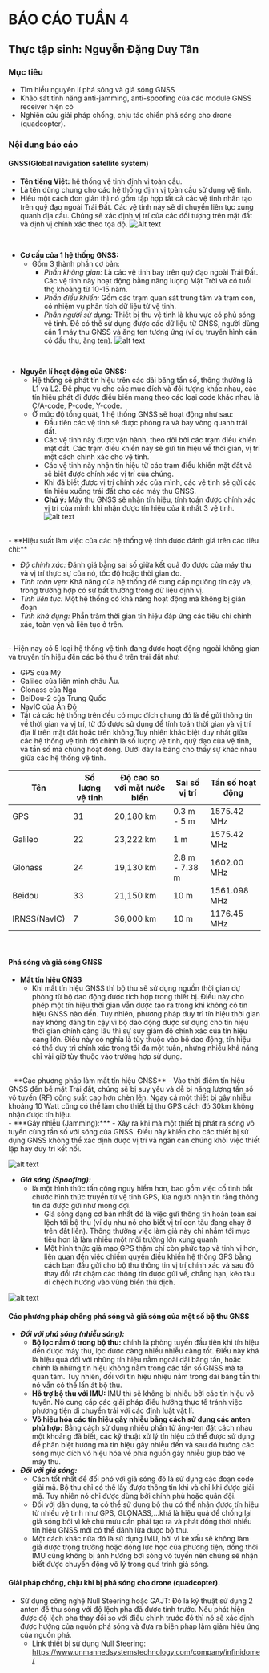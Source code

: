 # BÁO CÁO TUẦN 4
## Thực tập sinh: Nguyễn Đặng Duy Tân

### **Mục tiêu**
- Tìm hiểu nguyên lí phá sóng và giả sóng GNSS
- Khảo sát tính năng anti-jamming, anti-spoofing của các module GNSS receiver hiện có
- Nghiên cứu giải pháp chống, chịu tác chiến phá sóng cho drone (quadcopter). 

### **Nội dung báo cáo**
#### **GNSS(Global navigation satellite system)**
- **Tên tiếng Việt:** hệ thống vệ tinh định vị toàn cầu.
- Là tên dùng chung cho các hệ thống định vị toàn cầu sử dụng vệ tinh.
- Hiểu một cách đơn giản thì nó gồm tập hợp tất cả các vệ tinh nhân tạo trên quỹ đạo ngoài Trái Đất. Các vệ tinh này sẽ di chuyển liên tục xung quanh địa cầu. Chúng sẽ xác định vị trí của các đối tượng trên mặt đất và định vị chính xác theo tọa độ.
 <img
  src="https://csurvey.vn/img/uploads/images/GNSS-la-gi-1.jpg"
  alt="Alt text"
  title="Optional title"
  style="display: inline-block; margin: 0 auto; max-width: 300px">
<br>

- **Cơ cấu của 1 hệ thống GNSS:**
  - Gồm 3 thành phần cơ bản:
    - *Phần không gian:* Là các vệ tinh bay trên quỹ đạo ngoài Trái Đất. Các vệ tinh này hoạt động bằng năng lượng Mặt Trời và có tuổi thọ khoảng từ 10-15 năm.
    - *Phần điều khiển:* Gồm các trạm quan sát trung tâm và trạm con, có nhiệm vụ phân tích dữ liệu từ vệ tinh.
    - *Phần người sử dụng:* Thiết bị thu vệ tinh là khu vực có phủ sóng vệ tinh. Để có thể sử dụng được các dữ liệu từ GNSS, người dùng cần 1 máy thu GNSS và ăng ten tương ứng (ví dụ truyền hình cần có đầu thu, ăng ten).
![alt text](https://www.researchgate.net/profile/Ruben-Ferre/publication/339473727/figure/fig1/AS:862392992952320@1582621920170/GNSS-Segments-in-GPS-Image-taken-from-ER17.png)
<br>

- **Nguyên lí hoạt động của GNSS:**
    - Hệ thống sẽ phát tín hiệu trên các dải băng tần số, thông thường là L1 và L2. Để phục vụ cho các mục đích và đối tượng khác nhau, các tín hiệu phát đi được điều biến mang theo các loại code khác nhau là C/A-code, P-code, Y-code.
    - Ở mức độ tổng quát, 1 hệ thống GNSS sẽ hoạt động như sau:
      - Đầu tiên các vệ tinh sẽ được phóng ra và bay vòng quanh trái đất.
      - Các vệ tinh này được vận hành, theo dõi bởi các trạm điều khiển mặt đất. Các trạm điều khiển này sẽ gửi tín hiệu về thời gian, vị trí một cách chính xác cho vệ tinh.
      - Các vệ tinh này nhận tín hiệu từ các trạm điều khiển mặt đất và sẽ biết được chính xác vị trí của chúng.
      - Khi đã biết được vị trí chính xác của mình, các vệ tinh sẽ gửi các tín hiệu xuống trái đất cho các máy thu GNSS.
      - **Chú ý:** Máy thu GNSS sẽ nhận tín hiệu, tính toán được chính xác vị trí của mình khi nhận được tín hiệu của ít nhất 3 vệ tinh.
![alt text](https://talks.navixy.com/wp-content/uploads/2020/06/gps_system_how_it_works1.png)
<br>
- **Hiệu suất làm việc của các hệ thống vệ tinh được đánh giá trên các tiêu chí:**

  - *Độ chính xác:* Đánh giá bằng sai số giữa kết quả đo được của máy thu và vị trí thực sự của nó, tốc độ hoặc thời gian đo.
  - *Tính toàn vẹn:* Khả năng của hệ thống để cung cấp ngưỡng tin cậy và, trong trường hợp có sự bất thường trong dữ liệu định vị.
  - *Tính liên tục:* Một hệ thống có khả năng hoạt động mà không bị gián đoạn
  - *Tính khả dụng:* Phần trăm thời gian tín hiệu đáp ứng các tiêu chí chính xác, toàn vẹn và liên tục ở trên.
<br>
- Hiện nay có 5 loại hệ thống vệ tinh đang được hoạt động ngoài không gian và truyền tín hiệu đến các bộ thu ở trên trái đất như:

  - GPS của Mỹ
  - Galileo của liên minh châu Âu.
  - Glonass của Nga
  - BeiDou-2 của Trung Quốc
  - NavIC của Ấn Độ
- Tất cả các hệ thống trên đều có mục đích chung đó là để gửi thông tin về thời gian và vị trí, từ đó được sử dụng để tính toán thời gian và vị trí địa lí trên mặt đất hoặc trên không.Tuy nhiên khác biệt duy nhất giữa các hệ thống vệ tinh đó chính là số lượng vệ tinh, quỹ đạo của vệ tinh, và tần số mà chúng hoạt động. Dưới đây là bảng cho thấy sự khác nhau giữa các hệ thống vệ tinh.

| Tên | Số lượng vệ tinh | Độ cao so với mặt nước biển | Sai số vị trí | Tần số hoạt động |
| ------------- | ----------------- | -------------| ----------------- |---------------|
| GPS | 31 | 20,180 km | 0.3 m - 5 m | 1575.42 MHz|
|Galileo|22|23,222 km|1 m|1575.42 MHz|
|Glonass|24|19,130 km|2.8 m - 7.38 m|1602.00 MHz|
|Beidou|33|21,150 km|10 m|1561.098 MHz|
|IRNSS(NavIC)|7|36,000 km|10 m|1176.45 MHz|

<br>

#### Phá sóng và giả sóng GNSS
- **Mất tín hiệu GNSS**
    - Khi mất tín hiệu GNSS thì bộ thu sẽ sử dụng nguồn thời gian dự phòng từ bộ dao động được tích hợp trong thiết bị. Điều này cho phép một tín hiệu thời gian vẫn được tạo ra trong khi không có tín hiệu GNSS nào đến. Tuy nhiên, phương pháp duy trì tín hiệu thời gian này không đáng tin cậy vì bộ dao động được sử dụng cho tín hiệu thời gian chính càng lâu thì sự suy giảm độ chính xác của tín hiệu càng lớn. Điều này có nghĩa là tùy thuộc vào bộ dao động, tín hiệu có thể duy trì chính xác trong tối đa một tuần, nhưng nhiều khả năng chỉ vài giờ tùy thuộc vào trường hợp sử dụng.
<br>
- **Các phương pháp làm mất tín hiệu GNSS**
  - Vào thời điểm tín hiệu GNSS đến bề mặt Trái đất, chúng sẽ bị suy yếu và dễ bị năng lượng tần số vô tuyến (RF) công suất cao hơn chèn lên. Ngay cả một thiết bị gây nhiễu khoảng 10 Watt cũng có thể làm cho thiết bị thu GPS cách đó 30km không nhận được tín hiệu.
<br>
  - ***Gây nhiễu (Jamming):***
    - Xảy ra khi mà một thiết bị phát ra sóng vô tuyến cùng tần số với sóng của GNSS. Điều này khiến cho các thiết bị sử dụng GNSS không thể xác định được vị trí và ngăn cản chúng khỏi việc thiết lập hay duy trì kết nối.

![alt text](https://encrypted-tbn0.gstatic.com/images?q=tbn:ANd9GcTHFRhQtqfSJVlsa7eUU5VBM2_YzZJ2KH9eontFMIkPgxxr7tpOjjei9d30qpSd7MUYV_Q&usqp=CAU)
<br>
  - ***Giả sóng (Spoofing):***
    -  là một hình thức tấn công nguy hiểm hơn, bao gồm việc cố tình bắt chước hình thức truyền từ vệ tinh GPS, lừa người nhận tin rằng thông tin đã được gửi như mong đợi. 
       -  Giả sóng dạng cơ bản nhất đó là việc gửi thông tin hoàn toàn sai lệch tới bộ thu (ví dụ như nó cho biết vị trí con tàu đang chạy ở trên đất liền). Thông thường việc làm giả này chỉ nhắm tới mục tiêu hơn là làm nhiễu một môi trường lớn xung quanh
       -  Một hình thức giả mạo GPS thậm chí còn phức tạp và tinh vi hơn, liên quan đến việc chiếm quyền điều khiển hệ thống GPS bằng cách ban đầu gửi cho bộ thu thông tin vị trí chính xác và sau đó thay đổi rất chậm các thông tin được gửi về, chẳng hạn, kéo tàu đi chệch hướng vào vùng biển thù địch.

![alt text](https://www.researchgate.net/profile/Vinay-Chamola/publication/353212475/figure/fig3/AS:1045064184774656@1626174126142/GPS-spoofing-attack-on-GPS-Enabled-Drone-36.ppm) 
<br>
#### Các phương pháp chống phá sóng và giả sóng của một số bộ thu GNSS
  - ***Đối với phá sóng (nhiễu sóng):***
    - **Bộ lọc nằm ở trong bộ thu:** chính là phòng tuyến đầu tiên khi tín hiệu đến được máy thu, lọc được càng nhiều nhiễu càng tốt. Điều này khá là hiệu quả đối với những tín hiệu nằm ngoài dải băng tần, hoặc chính là những tín hiệu không nằm trong các tần số GNSS mà ta quan tâm. Tuy nhiên, đối với tín hiệu nhiệu nằm trong dải băng tần thì nó vẫn có thể lấn át bộ thu.
    - **Hỗ trợ bộ thu với IMU:** IMU thì sẽ không bị nhiễu bởi các tín hiệu vô tuyến. Nó cung cấp các giải pháp điều hướng thực tế tránh việc phương tiện di chuyển trái với các định luật vật lí.
    - **Vô hiệu hóa các tín hiệu gây nhiễu bằng cách sử dụng các anten phù hợp:** Bằng cách sử dụng nhiều phần tử ăng-ten đặt cách nhau một khoảng đã biết, các kỹ thuật xử lý tín hiệu có thể được sử dụng để phân biệt hướng mà tín hiệu gây nhiễu đến và sau đó hướng các sóng mục đích vô hiệu hóa về phía nguồn gây nhiễu giúp bảo vệ máy thu.
  - ***Đối với giả sóng:***
    - Cách tốt nhất để đối phó với giả sóng đó là sử dụng các đoạn code giải mã. Bộ thu chỉ có thể lấy được thông tin khi và chỉ khi được giải mã. Tuy nhiên nó chỉ được dùng bởi chính phủ hoặc quân đội.
    - Đối với dân dụng, ta có thể sử dụng bộ thu có thể nhận được tín hiệu từ nhiều vệ tinh như GPS, GLONASS,...khá là hiệu quả để chống lại giả sóng bởi vì kẻ chủ mưu cần phải tạo ra và phát đồng thời nhiều tín hiệu GNSS mới có thể đánh lừa được bộ thu.
    - Một cách khác nữa đó là sử dụng IMU, bởi vì kẻ xấu sẽ không làm giả được trọng trường hoặc động lực học của phương tiện, đồng thời IMU cũng không bị ảnh hưởng bởi sóng vô tuyến nên chúng sẽ nhận biết được chuyển động vô lý trong quá trình giả sóng.


#### Giải pháp chống, chịu khi bị phá sóng cho drone (quadcopter). 
  - Sử dụng công nghệ Null Steering hoặc GAJT: Đó là kỹ thuật sử dụng 2 anten để thu sóng với độ lệch pha đã được tính trước. Nếu phát hiện được độ lệch pha thay đổi so với điều chỉnh trước đó thì nó sẽ xác định được hướng của nguồn phá sóng và đưa ra biện pháp làm giảm hiệu ứng của nguồn phá.
    - Link thiết bị sử dụng Null Steering: https://www.unmannedsystemstechnology.com/company/infinidome/ 

